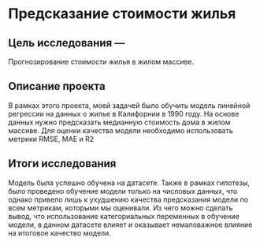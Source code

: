 # Предсказание стоимости жилья

## Цель исследования — 
Прогнозирование стоимости жилья в жилом массиве.

## Описание проекта
В рамках этого проекта, моей задачей было обучить модель линейной регрессии на данных о жилье в Калифорнии в 1990 году. На основе данных нужно предсказать медианную стоимость дома в жилом массиве. Для оценки качества модели необходимо использовать метрики RMSE, MAE и R2

## Итоги исследования
Модель была успешно обучена на датасете. Также в рамках гипотезы, было проведено обучение модели только на числовых данных, что однако привело лишь к ухудшению качества предсказания модели по всем метрикам, которыми мы оценивали. Из чего можно сделать вывод, что использование категориальных переменных в обучение модели, в данном датасете влияет и оказывает немаловажное влияние на итоговое качество модели.
